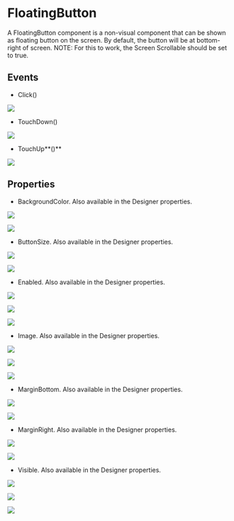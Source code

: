 # FloatingButton

A FloatingButton component is a non-visual component that can be shown as floating button on the screen. By default, the button will be at bottom-right of screen. NOTE: For this to work, the Screen Scrollable should be set to true.

## **Events**

* Click\(\)

![](https://lh5.googleusercontent.com/L5cegzmiDZZNNbqLDV_tWb6JMEWfguw4pDRGK7phKHnnj8Fz2P_0Kf4tWKL4yR99SyYUxPFrVrIfaDGLc2XG_-2UtECCRejqVBAbttIRyo9BWaiqd8hOCPZ3D2kIQmom7YOf7PfV)

* TouchDown\(\)

![](https://lh4.googleusercontent.com/x_UhCjLz1wIFx6em5fkm01nvyz-QK65Mh1REBbSvi2XahtkoKnc_h_TabO1wawljYRwggxZgUcwsQKPmKrzsSd3vMapmhBji3xFfdmSkKejUvGK5qKWkH8HUd_OvsgDwShIFFkpe)

* TouchUp**\(\)**

![](https://lh4.googleusercontent.com/Pj4Va6Q0fCSv8523M4K9XVQ0vCxUD1t87Q0hzhFI1mWmND29NQ2fzfF-K_NAvKAczitABAs3bcLHM36-WphXRS1gkWXXOUP25CtCVqLpPURsX71C47aaJyGSOIzVcwGgyo-R9BID)

## **Properties**

* BackgroundColor. Also available in the Designer properties.

![](https://lh3.googleusercontent.com/ioAa4jihLclTqbY0aKxzFJQlNrEc06J72tyj0v9n5tG6wthjVU-_jm8mYz3MF7bBBYS2KZ4wej6lAKhiVtvOrBMmYv7TC275BvqaEYi7turNr9d0pEPhED664GwPvbaDXq9Vjhy8)

![](https://lh4.googleusercontent.com/N9XP3xBa1gbwqCwvSB_C7TLPaRh2wD2_8CWlEJvtXBtJJzakiOMYqx7I3SxtefoNw1-f65-a5C-hHj8pz_Z3WBRpCHG7NBK153oAW3YPNOnl9XBRSSG-gEck6W3PqQrzFULvwjnc)

* ButtonSize. Also available in the Designer properties.

![](https://lh3.googleusercontent.com/yBko2pC7sw7VLzkE5a0ZT8i9FwyaA_cLiO3ombgHfqpvvqgT_4ieIsnCJNdrGiBZb8ElLW2ILR6SWoe3u5qaT8tMWgB6GYBwYdL1IeHXvtmRAQO9Ycorhk-lC_67qH22q9BO-KWX)

![](https://lh4.googleusercontent.com/nkbAith7d7ahYeiZJ44o4t7gXL95_PLXZ1EBqLfPLnMo5uH0mNx5-KQBz1G_Y_U3XtfwYJ4zqWJ8NC813Jwh1n5lr_g9kwKjEE5CPo3m-jlsZj4hOfDlFPTEqAg33rs33jZAFUFb)

* Enabled. Also available in the Designer properties.

![](https://lh5.googleusercontent.com/y9kH3tKI9hF0ShpspDT8-YrEKp3jtr1gV2jM13tq6gc09Q8zTqXppfiZkLTmJhkXhpmnRoHVzA1-z7W15-kNJF6ecUofAJZGkG_NkhGGqUpS-jbemfSsUFYkXB4YUEaYePNFifrO)

![](https://lh6.googleusercontent.com/aIKYsZu_Sl6qROyXnQj-kWCa7HN8G_kUVlVG5S0tQj8XrjIAO-u4r_R13iABECdBsLYuyNX9wsHarTuD_yYkiGzLdRAX_5hhmRM0JxkpFAFkpzF2qeC4z-vKRVCVhEibDXiAvBvG)

![](https://lh3.googleusercontent.com/imQm2YNdmFNJEYOXXCiVWqFpypP-TLFHFO7mez2Y32TVQYG30feuGyRaw6jNhCM4F2EEu9_MFLI3XDW0QNeF7TGrspBwkNmEpYs_JgGrOt9qdQIF0-LiUTY37_Y8yVhw1mK2f6N3)

* Image. Also available in the Designer properties.

![](https://lh3.googleusercontent.com/VhoX8X7W23eFIfmmyU01806omIA6cWPYJHuLHsFBIglqh-jXp0WSkVtgKFuDH_pz98O_mTWbqngGL1emMyTpa78aNp5FLXXGmFloGsHvz9wau3paEpD5tr65DJadyu_jqYc3pTZw)

![](https://lh5.googleusercontent.com/cKEWVzFkqn2NxcU3RvHx0J8oBj97Yl-isa055mtEarSHEppKrmw8OYMQCPw9X71wiw2WVPUYUMLiQm3rIyrDPfp_YzAN317wuitzSR6QbBXDlAd8QkvkDoh2EbGBK6pKBPvmHN6A)

![](https://lh5.googleusercontent.com/qCEQOmj_Ge9OFd5x03UsAsOFcSaa6WwEHwu7BKtebEVYE1YZRAARWCUdXQJFZcSYiIS0wsIs8-1Gj0bU38AXTqhbfTka-QI3Rzv2rAKuo7PhwzlPLIl-WyXgBMUXmUteE5WPnmMs)

* MarginBottom. Also available in the Designer properties.

![](https://lh6.googleusercontent.com/qNzgSY2tMTbJKhq7wNsjbKXao3lOLgOgywzI1Uh99IzvJ_nEcBqSQeJR6BuTWZdroumg_jUG3hdMkxIA32nr2lrLNy1UFIv8yqV5NgeAnhkq9M0g2qLvpdpdOfU2n31Fn_c0Fsm3)

![](https://lh4.googleusercontent.com/8TwRkxHa2kobWJIQIJXnxJGxeVzgw5a44bxbuQuSagwLT3qmEF45q-40XL0OkGA-Ad7gefk4Anh-qshLB1SoisbmwbaeamnkMS9rqDc9kmOa5rrtTHxU4QGp3zLgh5Xj-Y0M14UD)

* MarginRight. Also available in the Designer properties.

![](https://lh6.googleusercontent.com/ONz5P-nclWh0EkO5HZXr3jDvETUjCrFxylcPYEpq5ASQhMExiPq-TfzWwNd9HcYGIHWrnm0ORAeFQynPD3pRcZpaGRB9bB9JCto7fdsKyNOUMqfNC-3aD7NNG-noU_bkjHabQDAZ)

![](https://lh6.googleusercontent.com/hpheU5wYP27_4YVVcuqlYJAAE2smaK2cFuDfSM2c6ShQ7e9jvtpdN97hfqQhqJEEpnAUEYtCFXrqmawci8khA-5ApKiqKsgI0elY6oEgxe0fQNaX9xt920L-8ROsvN2XCfdRpOme)

* Visible. Also available in the Designer properties.

![](https://lh5.googleusercontent.com/yYfB3PYTPgshhiwVgsNqKxZQpeB-8NrxaCrICur9HZ6SAAgDCwJB4jpl7LNfzQqIRHCBEboMb8nQaddVppdkTkujQ75Gf00XWo56HUBB2wuuIwo8dk_39UejIOUxerlvNot_JiUO)

![](https://lh3.googleusercontent.com/hLjqqBrmkO4eLZp_5IgxuA1-MANWxWFLM6iCYjsctDexl5V_H5q2j7MHq6OQmeZnXfLiXRTDqAzJXWQIwCPB9OkfXCWimiyFOdQ1PZ1-maDHH-f4oatBHggTfqSMJZXzD88sLQTC)

![](https://lh4.googleusercontent.com/mph-1YlzGNVPRooxUVTGnpAtAjab0fqwrgWuTqR3kicTG2SsoeZl-fyciGLJEU1d8TvoNZ2aB3GnOX4BibJmEQmsEGRfc3s5AAboAbaJW4_rUZt1VNxcEprGhHDsu5Sn7BZzjjiF)

